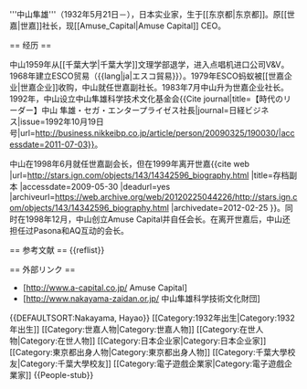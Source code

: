 '''中山隼雄'''（1932年5月21日－），日本实业家，生于[[东京都|东京都]]。原[[世嘉|世嘉]]社长，现[[Amuse_Capital|Amuse Capital]] CEO。

== 经历 ==

中山1959年从[[千葉大学|千葉大学]]文理学部退学，进入点唱机进口公司V&V。1968年建立ESCO贸易（{{lang|ja|エスコ貿易}}）。1979年ESCO蚂蚁被[[世嘉企业|世嘉企业]]收购，中山就任世嘉副社长。1983年7月中山升为世嘉企业社长。1992年，中山设立中山隼雄科学技术文化基金会<ref>{{Cite journal|title=【時代のリーダー】中山 隼雄・セガ・エンタープライゼス社長|journal=日経ビジネス|issue=1992年10月19日号|url=http://business.nikkeibp.co.jp/article/person/20090325/190030/|accessdate=2011-07-03}}</ref>。

中山在1998年6月就任世嘉副会长，但在1999年离开世嘉<ref>{{cite web |url=http://stars.ign.com/objects/143/14342596_biography.html |title=存档副本 |accessdate=2009-05-30 |deadurl=yes |archiveurl=https://web.archive.org/web/20120225044226/http://stars.ign.com/objects/143/14342596_biography.html |archivedate=2012-02-25 }}</ref>。同时在1998年12月，中山创立Amuse Capital并自任会长。在离开世嘉后，中山还担任过Pasona和AQ互动的会长。

== 参考文献 ==
{{reflist}}

== 外部リンク ==

* [http://www.a-capital.co.jp/ Amuse Capital]
* [http://www.nakayama-zaidan.or.jp/ 中山隼雄科学技術文化財団]

{{DEFAULTSORT:Nakayama, Hayao}}
[[Category:1932年出生|Category:1932年出生]]
[[Category:世嘉人物|Category:世嘉人物]]
[[Category:在世人物|Category:在世人物]]
[[Category:日本企业家|Category:日本企业家]]
[[Category:東京都出身人物|Category:東京都出身人物]]
[[Category:千葉大學校友|Category:千葉大學校友]]
[[Category:電子遊戲企業家|Category:電子遊戲企業家]]
{{People-stub}}